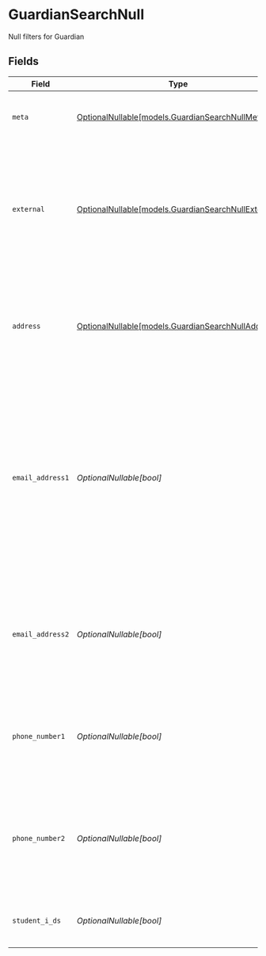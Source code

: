 # GuardianSearchNull

Null filters for Guardian


## Fields

| Field                                                                                                                                                                                                                                           | Type                                                                                                                                                                                                                                            | Required                                                                                                                                                                                                                                        | Description                                                                                                                                                                                                                                     | Example                                                                                                                                                                                                                                         |
| ----------------------------------------------------------------------------------------------------------------------------------------------------------------------------------------------------------------------------------------------- | ----------------------------------------------------------------------------------------------------------------------------------------------------------------------------------------------------------------------------------------------- | ----------------------------------------------------------------------------------------------------------------------------------------------------------------------------------------------------------------------------------------------- | ----------------------------------------------------------------------------------------------------------------------------------------------------------------------------------------------------------------------------------------------- | ----------------------------------------------------------------------------------------------------------------------------------------------------------------------------------------------------------------------------------------------- |
| `meta`                                                                                                                                                                                                                                          | [OptionalNullable[models.GuardianSearchNullMeta]](../models/guardiansearchnullmeta.md)                                                                                                                                                          | :heavy_minus_sign:                                                                                                                                                                                                                              | Metadata information for the Guardian                                                                                                                                                                                                           | {<br/>"createdBy": true,<br/>"updatedAt": true,<br/>"updatedBy": true<br/>}                                                                                                                                                                     |
| `external`                                                                                                                                                                                                                                      | [OptionalNullable[models.GuardianSearchNullExternal]](../models/guardiansearchnullexternal.md)                                                                                                                                                  | :heavy_minus_sign:                                                                                                                                                                                                                              | External is a reusable object that can be used to store external information about the guardian from another system, used for third-party integration tracking.                                                                                 | {<br/>"sourceID": true,<br/>"source": true<br/>}                                                                                                                                                                                                |
| `address`                                                                                                                                                                                                                                       | [OptionalNullable[models.GuardianSearchNullAddress]](../models/guardiansearchnulladdress.md)                                                                                                                                                    | :heavy_minus_sign:                                                                                                                                                                                                                              | The address of the guardian                                                                                                                                                                                                                     | {<br/>"postalAddress": true,<br/>"postalCode": true,<br/>"postalCity": true,<br/>"countryCode": true,<br/>"municipalityCode": true<br/>}                                                                                                        |
| `email_address1`                                                                                                                                                                                                                                | *OptionalNullable[bool]*                                                                                                                                                                                                                        | :heavy_minus_sign:                                                                                                                                                                                                                              | The email address of the guardian, will be used for communication with the guardian from the system and must be unique within the organization.<br/>Can be used to login to the system if password-authentication is enabled for the organization.<br/> | true                                                                                                                                                                                                                                            |
| `email_address2`                                                                                                                                                                                                                                | *OptionalNullable[bool]*                                                                                                                                                                                                                        | :heavy_minus_sign:                                                                                                                                                                                                                              | The secondary email address of the guardian, will not be used within the system, but will be displayed for contact information.                                                                                                                 | true                                                                                                                                                                                                                                            |
| `phone_number1`                                                                                                                                                                                                                                 | *OptionalNullable[bool]*                                                                                                                                                                                                                        | :heavy_minus_sign:                                                                                                                                                                                                                              | The primary phone number of the guardian, will be used for communication with the guardian from the system.                                                                                                                                     | true                                                                                                                                                                                                                                            |
| `phone_number2`                                                                                                                                                                                                                                 | *OptionalNullable[bool]*                                                                                                                                                                                                                        | :heavy_minus_sign:                                                                                                                                                                                                                              | The secondary phone number of the guardian, will not be used within the system, but will be displayed for contact information.                                                                                                                  | true                                                                                                                                                                                                                                            |
| `student_i_ds`                                                                                                                                                                                                                                  | *OptionalNullable[bool]*                                                                                                                                                                                                                        | :heavy_minus_sign:                                                                                                                                                                                                                              | The IDs of the students the guardian is responsible for.                                                                                                                                                                                        | true                                                                                                                                                                                                                                            |